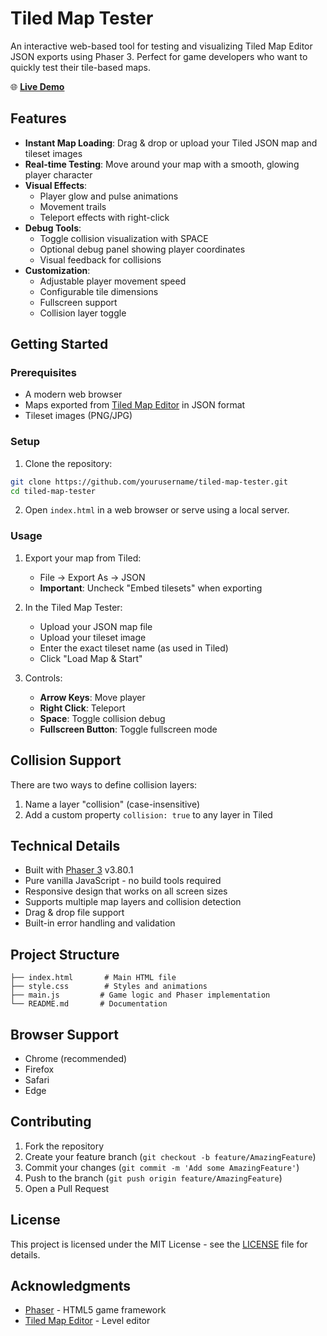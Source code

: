# Tiled Map Tester

An interactive web-based tool for testing and visualizing Tiled Map Editor JSON exports using Phaser 3. Perfect for game developers who want to quickly test their tile-based maps.

🌐 **[Live Demo]([https://yourusername.github.io/tiled-map-tester](https://vynlron.github.io/Map-Implementation-Project/))**

## Features

- **Instant Map Loading**: Drag & drop or upload your Tiled JSON map and tileset images
- **Real-time Testing**: Move around your map with a smooth, glowing player character
- **Visual Effects**:
  - Player glow and pulse animations
  - Movement trails
  - Teleport effects with right-click
- **Debug Tools**:
  - Toggle collision visualization with SPACE
  - Optional debug panel showing player coordinates
  - Visual feedback for collisions
- **Customization**:
  - Adjustable player movement speed
  - Configurable tile dimensions
  - Fullscreen support
  - Collision layer toggle

## Getting Started

### Prerequisites

- A modern web browser
- Maps exported from [Tiled Map Editor](https://www.mapeditor.org/) in JSON format
- Tileset images (PNG/JPG)

### Setup

1. Clone the repository:
```bash
git clone https://github.com/yourusername/tiled-map-tester.git
cd tiled-map-tester
```

2. Open `index.html` in a web browser or serve using a local server.

### Usage

1. Export your map from Tiled:
   - File → Export As → JSON
   - **Important**: Uncheck "Embed tilesets" when exporting

2. In the Tiled Map Tester:
   - Upload your JSON map file
   - Upload your tileset image
   - Enter the exact tileset name (as used in Tiled)
   - Click "Load Map & Start"

3. Controls:
   - **Arrow Keys**: Move player
   - **Right Click**: Teleport
   - **Space**: Toggle collision debug
   - **Fullscreen Button**: Toggle fullscreen mode

## Collision Support

There are two ways to define collision layers:

1. Name a layer "collision" (case-insensitive)
2. Add a custom property `collision: true` to any layer in Tiled

## Technical Details

- Built with [Phaser 3](https://phaser.io/) v3.80.1
- Pure vanilla JavaScript - no build tools required
- Responsive design that works on all screen sizes
- Supports multiple map layers and collision detection
- Drag & drop file support
- Built-in error handling and validation

## Project Structure

```
├── index.html       # Main HTML file
├── style.css        # Styles and animations
├── main.js         # Game logic and Phaser implementation
└── README.md       # Documentation
```

## Browser Support

- Chrome (recommended)
- Firefox
- Safari
- Edge

## Contributing

1. Fork the repository
2. Create your feature branch (`git checkout -b feature/AmazingFeature`)
3. Commit your changes (`git commit -m 'Add some AmazingFeature'`)
4. Push to the branch (`git push origin feature/AmazingFeature`)
5. Open a Pull Request

## License

This project is licensed under the MIT License - see the [LICENSE](LICENSE) file for details.

## Acknowledgments

- [Phaser](https://phaser.io/) - HTML5 game framework
- [Tiled Map Editor](https://www.mapeditor.org/) - Level editor
